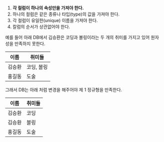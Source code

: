 1. **각 컬럼이 하나의 속성만을 가져야 한다.**  
2. 하나의 컬럼은 같은 종류나 타입(type)의 값을 가져야 한다.  
3. 각 컬럼이 유일한(unique) 이름을 가져야 한다.  
4. 칼럼의 순서가 상관없어야 한다.

예를 들어 아래 DB에서 김승환은 코딩과 볼링이라는 두 개의 취미를 가지고 있어 원자성을 만족하지 못한다.

| 이름  | 취미들    |
| --- | ------ |
| 김승환 | 코딩, 볼링 |
| 홍길동 | 도술     |

그래서 DB는 아래 처럼 변경을 해주어야 제 1 정규형을 만족한다.

| 이름   | 취미들 |
| ------ | ------ |
| 김승환 | 코딩   |
|김승환  |볼링    |
| 홍길동       |     도술   |


